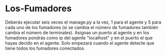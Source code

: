 # Los-Fumadores
Deberás ejecutar seis veces el manage.py a la vez, 1 para el agente y 5 para cada uno de los fumadores (si se cambia el número de fumadores también cambia el número de terminales). Asignas un puerto al agente y en los fumadores pondrás como ip del agente "localhost" y en el puerto el que hayas decido en el agente. Solo empezará cuando el agente detecte que tiene todos los fumadores conectados.
